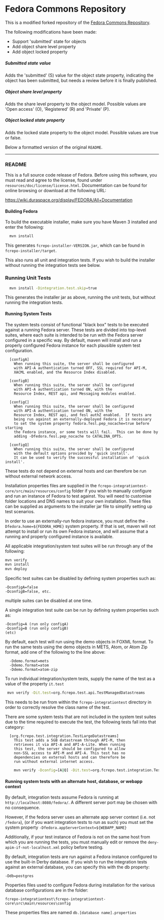 # Fedora Commons Repository

This is a modified forked repository of the [Fedora Commons Repository](https://github.com/fcrepo3/fcrepo).

The following modifications have been made:
- Support 'submitted' state for objects
- Add object share level property
- Add object locked property

##### Submitted state value
Adds the 'submitted' (S) value for the object state property, indicating the object has been submitted, but needs a review before it is finally published.

##### Object share level property
Adds the share level property to the object model. Possible values are 'Open access' (O), 'Registered' (R) and 'Private' (P).

##### Object locked state property
Adds the locked state property to the object model. Possible values are true or false.

Below a formatted version of the original `README`.

---

### README

This is a full source code release of Fedora.  Before using this
software, you must read and agree to the license, found under
`resources/doc/license/license.html`.  Documentation can be found for
online browsing or download at the following URL:

   https://wiki.duraspace.org/display/FEDORA/All+Documentation

#### Building Fedora
To build the executable installer, make sure you have Maven 3
installed and enter the following:

```sh
  mvn install
```

This generates `fcrepo-installer-VERSION.jar`, which can be found in
`fcrepo-installer/target`.

This also runs all unit and integration tests.  If you wish to build the
installer without running the integration tests see below.

### Running Unit Tests

```sh
  mvn install -Dintegration.test.skip=true
```

This generates the installer jar as above, running the unit tests,
but without running the integration tests.

#### Running System Tests

The system tests consist of functional "black box" tests to be
executed against a running Fedora server.  These tests are divided
into top-level suites, where each suite is intended to be run with
the Fedora server configured in a specific way.  By default, maven
will install and run a properly configured Fedora instance for each
plausible system test configuration.

```
  [configA]
    When running this suite, the server shall be configured
    with API-A authentication turned OFF, SSL required for API-M,
    XACML enabled, and the Resource Index disabled.

  [configB]
    When running this suite, the server shall be configured
    with API-A authentication turned ON, with the
    Resource Index, REST api, and Messaging modules enabled.

  [configC]
    When running this suite, the server shall be configured
    with API-A authentication turned ON, with the
    Resource Index, REST api, and fesl authZ enabled.  If tests are
    being run against an externally-deployed Fedora it is necessary
    to set the system property fedora.fesl.pep_nocache=true before starting
    the Fedora instance, or some tests will fail.  This can be done by
    adding -Dfedora.fesl.pep_nocache to CATALINA_OPTS.

  [configQ]
    When running this suite, the server shall be configured
    with the default options provided by 'quick install'.
    It can be used to verify the successful installation of 'quick install'.
```

These tests do not depend on external hosts and can therefore be
run without external network access.

Installation properties files are supplied in the
`fcrepo-integrationtest-core/src/main/resources/config`
folder if you wish to manually configure and run an instance
of Fedora to test against.  You will need to customise folder locations
and DNS names to suit your own installation.  These files can be supplied
as arguments to the installer jar file to simplify setting up test scenarios.

In order to use an externally-run fedora instance, you must define the
`-Dfedora.home=${FEDORA_HOME}` system property.  If that is set, maven will not
attempt to install or run its own Fedora instance, and will assume that
a running and properly configured instance is available.

All applicable integration/system test suites will be run through any of the following:

```sh
mvn verify
mvn install
mvn deploy
```

Specific test suites can be disabled by defining system properties
such as:
```
-DconfigA=false
-DconfigB=false, etc.
```

multiple suites can be disabled at one time.

A single integration test suite can be run by defining system properties
such as:
```
-Dconfig=A (run only configA)
-Dconfig=B (run only configB)
(etc)
```

By default, each test will run using the demo objects in
FOXML format.  To run the same tests using the demo objects
in METS, Atom, or Atom Zip format, add one of the following to
the line above:

```
  -Ddemo.format=mets
  -Ddemo.format=atom
  -Ddemo.format=atom-zip
```

To run individual integration/system tests, supply the name of the test
as a value of the property `it.test`

```sh
 mvn verify -Dit.test=org.fcrepo.test.api.TestManagedDatastreams
```

This needs to be run from within the `fcrepo-integrationtest` directory in
order to correctly resolve the class name of the test.

There are some system tests that are not included in the system
test suites due to the time required to execute the test,
the following tests fall into that category:

```
  [org.fcrepo.test.integration.TestLargeDatastreams]
    This test adds a 5GB datastream through API-M, then
    retrieves it via API-A and API-A-Lite. When running
    this test, the server should be configured to allow
    non-SSL access to API-M and API-A. This test has no
    dependencies on external hosts and can therefore be
    run without external internet access.
```

```sh
    mvn verify -Dconfig=[A|Q] -Dit.test=org.fcrepo.test.integration.TestLargeDatastreams
```

#### Running system tests with an alternate host, database, or webapp context

By default, integration tests assume Fedora is running at
`http://localhost:8080/fedora/`.  A different server port may be
chosen with no consequence.

However, if the fedora server uses an alternate app
server context (i.e. not `/fedora`), (or if you want integration tests to
run as such) you must set the system property
`-Dfedora.appServerContext=${WEBAPP_NAME}`

Additionally, if your test instance of Fedora is not on the same
host from which you are running the tests, you must manually
edit or remove the `deny-apim-if-not-localhost.xml` policy before
testing.

By default, integration tests are run against a Fedora instance configured
to use the built-in Derby database.  If you wish to run the integration
tests against an external database, you can specify this with the db property:

```
-Ddb=postgres
```

Properties files used to configure Fedora during installation for the various
database configurations are in the folder:

```
fcrepo-integrationtest\fcrepo-integrationtest-core\src\main\resources\config
```
These properties files are named `db.[database name].properties`
